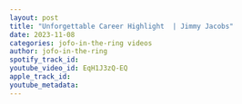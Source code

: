```yaml
---
layout: post
title: "Unforgettable Career Highlight  | Jimmy Jacobs"
date: 2023-11-08
categories: jofo-in-the-ring videos
author: jofo-in-the-ring
spotify_track_id: 
youtube_video_id: EqH1J3zQ-EQ
apple_track_id: 
youtube_metadata: 
---
```

